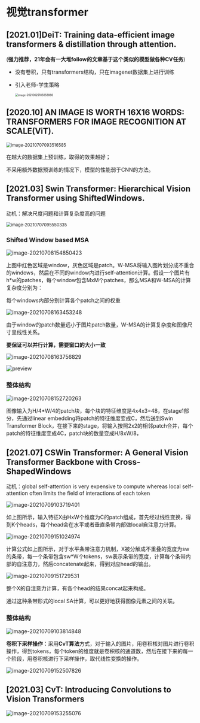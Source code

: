 # 视觉transformer

## [2021.01]DeiT: Training data-efficient image transformers & distillation through attention. 

(**强力推荐，21年会有一大堆follow的文章基于这个类似的模型做各种CV任务**)

- 没有卷积，只有transformers结构，只在imagenet数据集上进行训练

- 引入老师-学生策略

  <img src="https://github.com/haodongze/markdown4zhihu/blob/master/Data/%E8%A7%86%E8%A7%89transformer%E8%AE%BA%E6%96%87%E7%AC%94%E8%AE%B0.assets//image-20210629105858866.png?raw=true" alt="image-20210629105858866" style="zoom:50%;" />

## [2020.10] AN IMAGE IS WORTH 16X16 WORDS: TRANSFORMERS FOR IMAGE RECOGNITION AT SCALE(ViT). 

<img src="https://github.com/haodongze/markdown4zhihu/blob/master/Data/%E8%A7%86%E8%A7%89transformer%E8%AE%BA%E6%96%87%E7%AC%94%E8%AE%B0.assets//image-20210707093516585.png?raw=true" alt="image-20210707093516585" style="zoom:80%;" />

在越大的数据集上预训练，取得的效果越好；

不采用额外数据预训练的情况下，模型的性能弱于CNN的方法。

## [2021.03] Swin Transformer: Hierarchical Vision Transformer using ShiftedWindows.

动机：解决尺度问题和计算复杂度高的问题

<img src="https://github.com/haodongze/markdown4zhihu/blob/master/Data/%E8%A7%86%E8%A7%89transformer%E8%AE%BA%E6%96%87%E7%AC%94%E8%AE%B0.assets//image-20210707095550335.png?raw=true" alt="image-20210707095550335" style="zoom: 80%;" />

### Shifted Window based MSA

![image-20210708154850423](https://github.com/haodongze/markdown4zhihu/blob/master/Data/%E8%A7%86%E8%A7%89transformer%E8%AE%BA%E6%96%87%E7%AC%94%E8%AE%B0.assets//image-20210708154850423.png?raw=true)

上图中红色区域是window，灰色区域是patch。W-MSA将输入图片划分成不重合的windows，然后在不同的window内进行self-attention计算。假设一个图片有h*w的patches，每个window包含MxM个patches，那么MSA和W-MSA的计算复杂度分别为：

每个windows内部分别计算各个patch之间的权重

![image-20210708163453248](https://github.com/haodongze/markdown4zhihu/blob/master/Data/%E8%A7%86%E8%A7%89transformer%E8%AE%BA%E6%96%87%E7%AC%94%E8%AE%B0.assets//image-20210708163453248.png?raw=true)

由于window的patch数量远小于图片patch数量，W-MSA的计算复杂度和图像尺寸呈线性关系。

**要保证可以并行计算，需要窗口的大小一致**

![image-20210708163756829](https://github.com/haodongze/markdown4zhihu/blob/master/Data/%E8%A7%86%E8%A7%89transformer%E8%AE%BA%E6%96%87%E7%AC%94%E8%AE%B0.assets//image-20210708163756829.png?raw=true)

![preview](https://github.com/haodongze/markdown4zhihu/blob/master/Data/%E8%A7%86%E8%A7%89transformer%E8%AE%BA%E6%96%87%E7%AC%94%E8%AE%B0.assets//v2-0fc6b9b6753a5416f6cf3d7361c967d1_r.jpg?raw=true)

### 整体结构

![image-20210708152720263](https://github.com/haodongze/markdown4zhihu/blob/master/Data/%E8%A7%86%E8%A7%89transformer%E8%AE%BA%E6%96%87%E7%AC%94%E8%AE%B0.assets//image-20210708152720263.png?raw=true)

图像输入为H/4*W/4的patch块，每个块的特征维度是4x4x3=48，在stage1部分，先通过linear embedding将patch的特征维度变成C，然后送到Swin Transformer Block，在接下来的stage，将输入按照2x2的相邻patch合并，每个patch的特征维度变成4C，patch块的数量变成H/8xW/8，

## [2021.07] CSWin Transformer: A General Vision Transformer Backbone with Cross-ShapedWindows
动机：global self-attention is very expensive to compute whereas local self-attention often limits the field of interactions of each token

![image-20210709103719401](https://github.com/haodongze/markdown4zhihu/blob/master/Data/%E8%A7%86%E8%A7%89transformer%E8%AE%BA%E6%96%87%E7%AC%94%E8%AE%B0.assets//image-20210709103719401.png?raw=true)

如上图所示，输入特征X由HxW个维度为C的patch组成，首先经过线性变换，得到K个heads，每个head会在水平或者垂直条带内部做local自注意力计算。

![image-20210709151024974](https://github.com/haodongze/markdown4zhihu/blob/master/Data/%E8%A7%86%E8%A7%89transformer%E8%AE%BA%E6%96%87%E7%AC%94%E8%AE%B0.assets//image-20210709151024974.png?raw=true)

计算公式如上图所示，对于水平条带注意力机制，X被分解成不重叠的宽度为sw的条带，每一个条带包含sw*W个tokens，sw表示条带的宽度，计算每个条带内部的自注意力，然后concatenate起来，得到对应head的输出。

![image-20210709151729531](https://github.com/haodongze/markdown4zhihu/blob/master/Data/%E8%A7%86%E8%A7%89transformer%E8%AE%BA%E6%96%87%E7%AC%94%E8%AE%B0.assets//image-20210709151729531.png?raw=true)

整个X的自注意力计算，有各个head的结果concat起来构成。

通过这种条带形式的local SA计算，可以更好地获得图像元素之间的关联。

### 整体结构

![image-20210709103814848](https://github.com/haodongze/markdown4zhihu/blob/master/Data/%E8%A7%86%E8%A7%89transformer%E8%AE%BA%E6%96%87%E7%AC%94%E8%AE%B0.assets//image-20210709103814848.png?raw=true)

**卷积下采样操作**：采用**CvT算法**方式，对于输入的图片，用卷积核对图片进行卷积操作，得到tokens，每个token的维度就是卷积核的通道数，然后在接下来的每一个阶段，用卷积核进行下采样操作，取代线性变换的操作。

![image-20210709152507826](https://github.com/haodongze/markdown4zhihu/blob/master/Data/%E8%A7%86%E8%A7%89transformer%E8%AE%BA%E6%96%87%E7%AC%94%E8%AE%B0.assets//image-20210709152507826.png?raw=true)

## [2021.03] CvT: Introducing Convolutions to Vision Transformers

![image-20210709153255076](https://github.com/haodongze/markdown4zhihu/blob/master/Data/%E8%A7%86%E8%A7%89transformer%E8%AE%BA%E6%96%87%E7%AC%94%E8%AE%B0.assets//image-20210709153255076.png?raw=true)



























